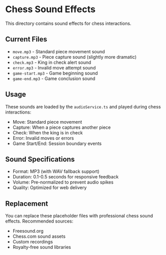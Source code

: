 # Chess Sound Effects

This directory contains sound effects for chess interactions.

## Current Files
- `move.mp3` - Standard piece movement sound
- `capture.mp3` - Piece capture sound (slightly more dramatic)
- `check.mp3` - King in check alert sound
- `error.mp3` - Invalid move attempt sound
- `game-start.mp3` - Game beginning sound
- `game-end.mp3` - Game conclusion sound

## Usage
These sounds are loaded by the `audioService.ts` and played during chess interactions:
- Move: Standard piece movement
- Capture: When a piece captures another piece
- Check: When the king is in check
- Error: Invalid moves or errors
- Game Start/End: Session boundary events

## Sound Specifications
- Format: MP3 (with WAV fallback support)
- Duration: 0.1-0.5 seconds for responsive feedback
- Volume: Pre-normalized to prevent audio spikes
- Quality: Optimized for web delivery

## Replacement
You can replace these placeholder files with professional chess sound effects.
Recommended sources:
- Freesound.org
- Chess.com sound assets
- Custom recordings
- Royalty-free sound libraries